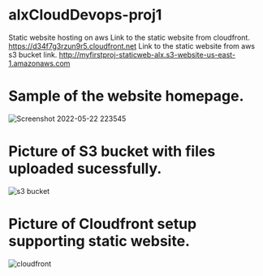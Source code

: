 # alxCloudDevops-proj1
Static website hosting on aws
Link to the static website from cloudfront.
https://d34f7g3rzun9r5.cloudfront.net
Link to the static website from aws s3 bucket link.
http://myfirstproj-staticweb-alx.s3-website-us-east-1.amazonaws.com

# Sample of the website homepage.
![Screenshot 2022-05-22 223545](https://user-images.githubusercontent.com/61013338/169718945-b47e3f66-c076-4a92-9f5f-98f14458d560.jpg)

# Picture of S3 bucket with files uploaded sucessfully.
![s3 bucket](https://user-images.githubusercontent.com/61013338/169719069-fbe86621-5296-4b89-8630-a1ca5cf51848.jpg)

# Picture of Cloudfront setup supporting static website.
![cloudfront](https://user-images.githubusercontent.com/61013338/169719076-7137619e-e5f8-4ebd-a4db-9f7db58d0b46.jpg)

